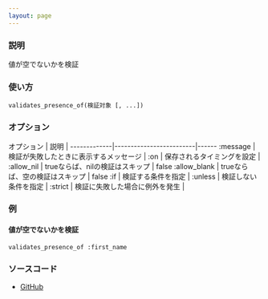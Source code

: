```yaml
---
layout: page
---
```

### 説明
値が空でないかを検証

### 使い方
    validates_presence_of(検証対象 [, ...])

### オプション

オプション        | 説明                      |
-------------|-------------------------|------
:message     | 検証が失敗したときに表示するメッセージ |
:on          | 保存されるタイミングを設定         |
:allow_nil   | trueならば、nilの検証はスキップ     | false
:allow_blank | trueならば、空の検証はスキップ      | false
:if          | 検証する条件を指定           |
:unless      | 検証しない条件を指定          |
:strict      | 検証に失敗した場合に例外を発生 |

### 例
#### 値が空でないかを検証
    validates_presence_of :first_name

### ソースコード
* [GitHub](https://github.com/rails/rails/blob/0df1f914104073b70f8d8976d0d5adc3b2a1e44e/activemodel/lib/active_model/validations/presence.rb#L34)